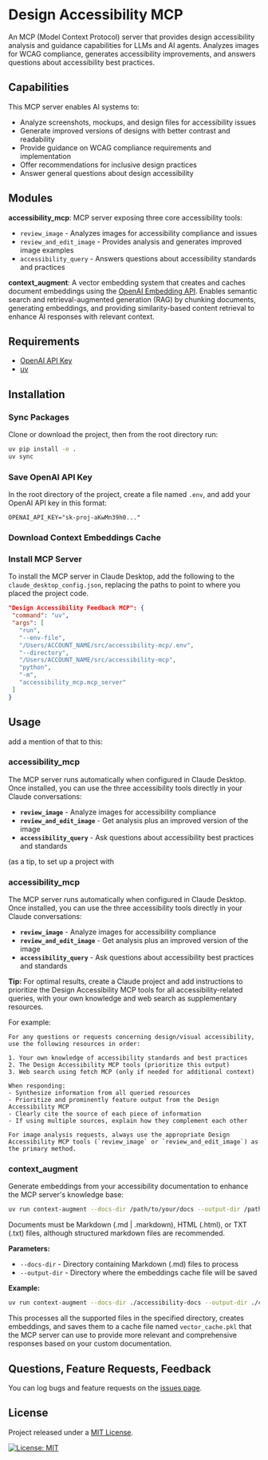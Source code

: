 # Design Accessibility MCP

An MCP (Model Context Protocol) server that provides design accessibility analysis and guidance capabilities for LLMs and AI agents. Analyzes images for WCAG compliance, generates accessibility improvements, and answers questions about accessibility best practices. 

## Capabilities

This MCP server enables AI systems to:
- Analyze screenshots, mockups, and design files for accessibility issues
- Generate improved versions of designs with better contrast and readability
- Provide guidance on WCAG compliance requirements and implementation
- Offer recommendations for inclusive design practices
- Answer general questions about design accessibility

## Modules

**accessibility_mcp**: MCP server exposing three core accessibility tools:
- `review_image` - Analyzes images for accessibility compliance and issues
- `review_and_edit_image` - Provides analysis and generates improved image examples
- `accessibility_query` - Answers questions about accessibility standards and practices

**context_augment**: A vector embedding system that creates and caches document embeddings using the [OpenAI Embedding API](https://platform.openai.com/docs/guides/embeddings). Enables semantic search and retrieval-augmented generation (RAG) by chunking documents, generating embeddings, and providing similarity-based content retrieval to enhance AI responses with relevant context.

## Requirements

* [OpenAI API Key](https://help.openai.com/en/articles/4936850-where-do-i-find-my-openai-api-key)
* [uv](https://github.com/astral-sh/uv)

## Installation

### Sync Packages

Clone or download the project, then from the root directory run:

```bash
uv pip install -e .
uv sync
```

### Save OpenAI API Key

In the root directory of the project, create a file named `.env`, and add your OpenAI API key in this format:

```
OPENAI_API_KEY="sk-proj-aKwMn39h0..."
```

### Download Context Embeddings Cache



### Install MCP Server

To install the MCP server in Claude Desktop, add the following to the `claude_desktop_config.json`, replacing the paths to point to where you placed the project code.

```json
"Design Accessibility Feedback MCP": {
 "command": "uv",
 "args": [
   "run",
   "--env-file",
   "/Users/ACCOUNT_NAME/src/accessibility-mcp/.env",
   "--directory",
   "/Users/ACCOUNT_NAME/src/accessibility-mcp",
   "python",
   "-m",
   "accessibility_mcp.mcp_server"
 ]
}
```

## Usage

add a mention of that to this:

### accessibility_mcp

The MCP server runs automatically when configured in Claude Desktop. Once installed, you can use the three accessibility tools directly in your Claude conversations:

- **`review_image`** - Analyze images for accessibility compliance
- **`review_and_edit_image`** - Get analysis plus an improved version of the image
- **`accessibility_query`** - Ask questions about accessibility best practices and standards

(as a tip, to set up a project with 

### accessibility_mcp

The MCP server runs automatically when configured in Claude Desktop. Once installed, you can use the three accessibility tools directly in your Claude conversations:

- **`review_image`** - Analyze images for accessibility compliance
- **`review_and_edit_image`** - Get analysis plus an improved version of the image
- **`accessibility_query`** - Ask questions about accessibility best practices and standards

**Tip:** For optimal results, create a Claude project and add instructions to prioritize the Design Accessibility MCP tools for all accessibility-related queries, with your own knowledge and web search as supplementary resources.

For example:

```
For any questions or requests concerning design/visual accessibility, use the following resources in order:

1. Your own knowledge of accessibility standards and best practices
2. The Design Accessibility MCP tools (prioritize this output)
3. Web search using fetch MCP (only if needed for additional context)

When responding:
- Synthesize information from all queried resources
- Prioritize and prominently feature output from the Design Accessibility MCP
- Clearly cite the source of each piece of information
- If using multiple sources, explain how they complement each other

For image analysis requests, always use the appropriate Design Accessibility MCP tools (`review_image` or `review_and_edit_image`) as the primary method.
```
### context_augment

Generate embeddings from your accessibility documentation to enhance the MCP server's knowledge base:

```bash
uv run context-augment --docs-dir /path/to/your/docs --output-dir /path/to/cache
```

Documents must be Markdown (.md | .markdown), HTML (.html), or TXT (.txt) files, although structured markdown files are recommended.

**Parameters:**
- `--docs-dir` - Directory containing Markdown (.md) files to process
- `--output-dir` - Directory where the embeddings cache file will be saved

**Example:**
```bash
uv run context-augment --docs-dir ./accessibility-docs --output-dir ./cache
```

This processes all the supported files in the specified directory, creates embeddings, and saves them to a cache file named `vector_cache.pkl` that the MCP server can use to provide more relevant and comprehensive responses based on your custom documentation.

## Questions, Feature Requests, Feedback

You can log bugs and feature requests on the [issues page](https://github.com/mikechambers/design-accessibility-mcp/issues).

## License

Project released under a [MIT License](LICENSE.md).

[![License: MIT](https://img.shields.io/badge/License-MIT-orange.svg)](LICENSE.md)
